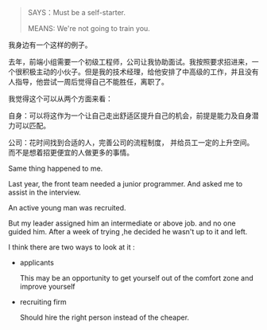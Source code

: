 > SAYS：Must be a self-starter.
>
> MEANS: We're not going to train you.



我身边有一个这样的例子。

去年，前端小组需要一个初级工程师，公司让我协助面试。我按照要求招进来，一个很积极主动的小伙子。但是我的技术经理，给他安排了中高级的工作，并且没有人指导，他尝试一周后觉得自己不能胜任，离职了。

我觉得这个可以从两个方面来看：

自身：可以将这作为一个让自己走出舒适区提升自己的机会，前提是能力及自身潜力可以匹配。

公司：花时间找到合适的人，完善公司的流程制度， 并给员工一定的上升空间。而不是想着招更便宜的人做更多的事情。



Same thing happened to me.

Last year, the front team needed a junior programmer. And  asked me to assist in the interview.

An active young man was recruited.

But my leader assigned him an intermediate or above job. and no one guided him. After a week of trying ,he decided he wasn't up to it and left.

I think there are two ways to look at it :

- applicants 

  This may be an opportunity to get yourself out of the comfort zone and improve yourself

- recruiting firm

  Should hire the right person instead of the cheaper.

